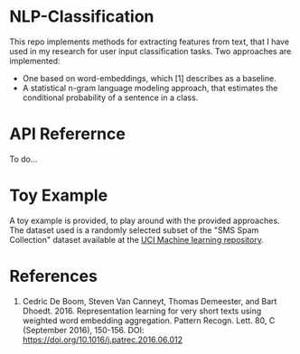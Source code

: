 # NLP-Classification
This repo implements methods for extracting features from text, that I have used in my research for user input classification tasks. Two approaches are implemented: 
  * One based on word-embeddings, which [1] describes as a baseline.
  * A statistical n-gram language modeling approach, that estimates the conditional probability of a sentence in a class. 
 
# API Referernce
To do...
 
# Toy Example
A toy example is provided, to play around with the provided approaches. The dataset used is a randomly selected subset of the "SMS Spam Collection" dataset available at the [UCI Machine learning repository](https://archive.ics.uci.edu/ml/datasets/sms+spam+collection).



# References
1. Cedric De Boom, Steven Van Canneyt, Thomas Demeester, and Bart Dhoedt. 2016. Representation learning for very short texts using weighted word embedding aggregation. Pattern Recogn. Lett. 80, C (September 2016), 150-156. DOI: https://doi.org/10.1016/j.patrec.2016.06.012
  
